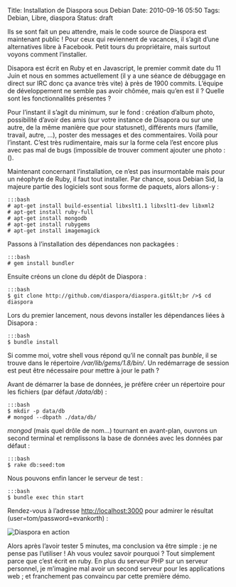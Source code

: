 Title: Installation de Diaspora sous Debian
Date: 2010-09-16 05:50
Tags: Debian, Libre, diaspora
Status: draft

Ils se sont fait un peu attendre, mais le code source de Diaspora est maintenant
public ! Pour ceux qui reviennent de vacances, il s’agit d’une alternatives
libre à Facebook. Petit tours du propriétaire, mais surtout voyons comment
l’installer.

Disapora est écrit en Ruby et en Javascript, le premier commit date du 11 Juin
et nous en sommes actuellement (il y a une séance de débuggage en direct sur IRC
donc ça avance très vite) à près de 1900 commits. L’équipe de développement ne
semble pas avoir chômée, mais qu’en est il ? Quelle sont les fonctionnalités
présentes ?

Pour l’instant il s’agit du minimum, sur le fond : création d’album photo,
possibilité d’avoir des amis (sur votre instance de Disapora ou sur une autre,
de la même manière que pour statusnet), différents murs (famille, travail,
autre, …), poster des messages et des commentaires. Voilà pour l’instant.
C’est très rudimentaire, mais sur la forme cela l’est encore plus avec pas mal
de bugs (impossible de trouver comment ajouter une photo :().

Maintenant concernant l’installation, ce n’est pas insurmontable mais pour un
néophyte de Ruby, il faut tout installer. Par chance, sous Debian Sid, la
majeure partie des logiciels sont sous forme de paquets, alors allons-y :

    :::bash
    # apt-get install build-essential libxslt1.1 libxslt1-dev libxml2
    # apt-get install ruby-full
    # apt-get install mongodb
    # apt-get install rubygems
    # apt-get install imagemagick

Passons à l’installation des dépendances non packagées :

    :::bash
    # gem install bundler

Ensuite créons un clone du dépôt de Diaspora :

    :::bash
    $ git clone http://github.com/diaspora/diaspora.git&lt;br />$ cd diaspora

Lors du premier lancement, nous devons installer les dépendances liées à
Disapora :

    :::bash
    $ bundle install

Si comme moi, votre shell vous répond qu’il ne connaît pas *bunble*, il se
trouve dans le répertoire */var/lib/gems/1.8/bin/*. Un redémarrage de session
est peut être nécessaire pour mettre à jour le path ?

Avant de démarrer la base de données, je préfère créer un répertoire pour les
fichiers (par défaut */data/db*) :

    :::bash
    $ mkdir -p data/db
    # mongod --dbpath ./data/db/

*mongod* (mais quel drôle de nom…) tournant en avant-plan, ouvrons un second
terminal et remplissons la base de données avec les données par défaut :

    :::bash
    $ rake db:seed:tom

Nous pouvons enfin lancer le serveur de test :

    :::bash
    $ bundle exec thin start

Rendez-vous à l’adresse <http://localhost:3000> pour admirer le résultat
(user=tom/password=evankorth) :

![Diaspora en action](|filename|/images/diaspora.png)

Alors après l’avoir tester 5 minutes, ma conclusion va être simple : je ne pense
pas l’utiliser ! Ah vous voulez savoir pourquoi ? Tout simplement parce que
c’est écrit en ruby. En plus du serveur PHP sur un serveur personnel, je
m’imagine mal avoir un second serveur pour les applications web ; et franchement
pas convaincu par cette première démo.
